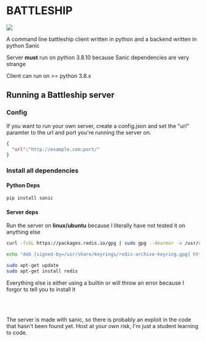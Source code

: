 # BATTLESHIP

[<img src="https://img.shields.io/badge/GitHub-alexng353-lightgrey">](https://github.com/alexng353/battleship)

A command line battleship client written in python and a backend written in python Sanic

Server **must** run on python 3.8.10 because Sanic dependencies are very strange

Client can run on >= python 3.8.x

## Running a Battleship server
### Config
If you want to run your own server, create a config.json and set the "url" paramter to the url and port you're running the server on.
```json
{
  "url":"http://example.com:port/"
}
```

### Install all dependencies
#### Python Deps
```bash
pip install sanic
```

#### Server deps
Run the server on **linux/ubuntu** because I literally have not tested it on anything else
```bash
curl -fsSL https://packages.redis.io/gpg | sudo gpg --dearmor -o /usr/share/keyrings/redis-archive-keyring.gpg

echo "deb [signed-by=/usr/share/keyrings/redis-archive-keyring.gpg] https://packages.redis.io/deb $(lsb_release -cs) main" | sudo tee /etc/apt/sources.list.d/redis.list

sudo apt-get update
sudo apt-get install redis
```
Everything else is either using a builtin or will throw an error because I forgor to tell you to install it

<br><br>

The server is made with sanic, so there is probably an exploit in the code that hasn't been found yet. Host at your own risk, I'm just a student learning to code. 

